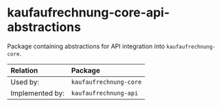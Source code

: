 # kaufaufrechnung-core-api-abstractions

Package containing abstractions for API integration into `kaufaufrechnung-core`.

| Relation | Package |
|:- |:- |
| Used by: | `kaufaufrechnung-core` |
| Implemented by: | `kaufaufrechnung-api` |